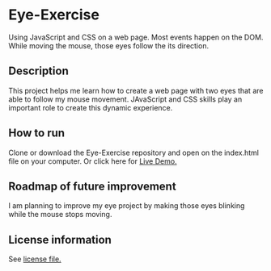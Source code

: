 # Eye-Exercise
Using JavaScript and CSS on a web page. Most events happen on the DOM. While moving the mouse, those eyes follow the its direction. 
## Description
This project helps me learn how to create a web page with two eyes that are able to follow my mouse movement. JAvaScript and CSS skills play an important role to create this dynamic experience.
## How to run
Clone or download the Eye-Exercise repository and open on the index.html file on your computer. Or click here for <a href="https://james623915.github.io/Eye-Exercise">Live Demo.</a>
## Roadmap of future improvement
I am planning to improve my eye project by making those eyes blinking while the mouse stops moving.
## License information
See <a href="https://github.com/James623915/Eye-Exercise/blob/main/LICENSE">license file.</a> 
